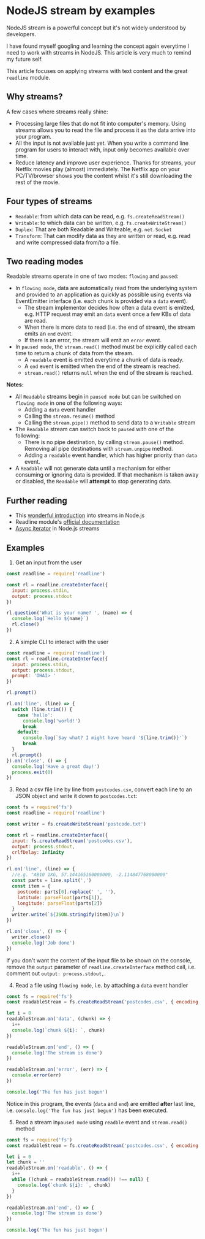 NodeJS stream by examples
===

NodeJS stream is a powerful concept but it's not widely understood by developers.

I have found myself googling and learning the concept again everytime I need to work with streams in NodeJS. This article is very much to remind my future self.

This article focuses on applying streams with text content and the great `readline` module.

## Why streams?
A few cases where streams really shine:
+ Processing large files that do not fit into computer's memory. Using streams allows you to read the file and process it as the data arrive into your program.
+ All the input is not available just yet. When you write a command line program for users to interact with, input only becomes available over time.
+ Reduce latency and improve user experience. Thanks for streams, your Netflix movies play (almost) immediately. The Netflix app on your PC/TV/browser shows you the content whilst it's still downloading the rest of the movie.

## Four types of streams

+ `Readable`: from which data can be read, e.g. `fs.createReadStream()`
+ `Writable`: to which data can be written, e.g. `fs.createWriteStream()`
+ `Duplex`: That are both Readable and Writeable, e.g. `net.Socket`
+ `Transform`: That can modify data as they are written or read, e.g. read and write compressed data from/to a file.

## Two reading modes

Readable streams operate in one of two modes: `flowing` and `paused`:
+ In `flowing mode`, data are automatically read from the underlying system and provided to an application as quickly as possible using events via EventEmitter interface (i.e. each chunk is provided via a `data` event).
  + The stream implementor decides how often a data event is emitted, e.g. HTTP request may emit an `data` event once a few KBs of data are read.
  + When there is more data to read (i.e. the end of stream), the stream emits an `end` event.
  + If there is an error, the stream will emit an `error` event.
+ In `paused mode`, the `stream.read()` method must be explicitly called each time to return a chunk of data from the stream.
  + A `readable` event is emitted everytime a chunk of data is ready.
  + A `end` event is emitted when the end of the stream is reached.
  + `stream.read()` returns `null` when the end of the stream is reached.

**Notes:**

+ All `Readable` streams begin in `paused mode` but can be switched on `flowing mode` in one of the following ways:
  + Adding a `data` event handler
  + Calling the `stream.resume()` method
  + Calling the `stream.pipe()` method to send data to a `Writable` stream
+ The `Readable` stream can switch back to `paused` with one of the following:
  + There is no pipe destination, by calling `stream.pause()` method. Removing all pipe destinations with `stream.unpipe` method.
  + Adding a `readable` event handler, which has higher priority than `data` event.
+ A `Readable` will not generate data until a mechanism for either consuming or ignoring data is provided. If that mechanism is taken away or disabled, the `Readable` will **attempt** to stop generating data.


## Further reading

+ This [wonderful introduction](https://nodesource.com/blog/understanding-streams-in-nodejs/) into streams in Node.js
+ Readline module's [official documentation](https://nodejs.org/api/readline.html)
+ [Async iterator](https://2ality.com/2019/11/nodejs-streams-async-iteration.html) in Node.js streams
## Examples

1. Get an input from the user

```javascript
const readline = require('readline')

const rl = readline.createInterface({
  input: process.stdin,
  output: process.stdout
})

rl.question('What is your name? ', (name) => {
  console.log(`Hello ${name}`)
  rl.close()
})
```

2. A simple CLI to interact with the user

```javascript
const readline = require('readline')
const rl = readline.createInterface({
  input: process.stdin,
  output: process.stdout,
  prompt: 'OHAI> '
})

rl.prompt()

rl.on('line', (line) => {
  switch (line.trim()) {
    case 'hello':
      console.log('world!')
      break
    default:
      console.log(`Say what? I might have heard '${line.trim()}'`)
      break
  }
  rl.prompt()
}).on('close', () => {
  console.log('Have a great day!')
  process.exit(0)
})
```

3. Read a csv file line by line from `postcodes.csv`, convert each line to an JSON object and write it down to `postcodes.txt`:

```javascript
const fs = require('fs')
const readline = require('readline')

const writer = fs.createWriteStream('postcode.txt')

const rl = readline.createInterface({
  input: fs.createReadStream('postcodes.csv'),
  output: process.stdout,
  crlfDelay: Infinity
})

rl.on('line', (line) => {
  //e.g. "AB10 1XG, 57.144165160000000, -2.114847768000000"
  const parts = line.split(',')
  const item = {
    postcode: parts[0].replace(' ', ''),
    latitude: parseFloat(parts[1]),
    longitude: parseFloat(parts[2])
  }
  writer.write(`${JSON.stringify(item)}\n`)
})

rl.on('close', () => {
  writer.close()
  console.log('Job done')
})
```

If you don't want the content of the input file to be shown on the console, remove the `output` parameter of `readline.createInterface` method call, i.e. comment out `output: process.stdout,`.

4. Read a file using `flowing mode`, i.e. by attaching a `data` event handler

```javascript
const fs = require('fs')
const readableStream = fs.createReadStream('postcodes.csv', { encoding: 'utf8' })

let i = 0
readableStream.on('data', (chunk) => {
  i++
  console.log(`chunk ${i}: `, chunk)
})

readableStream.on('end', () => {
  console.log('The stream is done')
})

readableStream.on('error', (err) => {
  console.error(err)
})

console.log('The fun has just begun')
```

Notice in this program, the events (`data` and `end`) are emitted **after** last line, i.e. `console.log('The fun has just begun')` has been executed.

5. Read a stream in`paused mode` using `readble` event and `stream.read()` method
```javascript
const fs = require('fs')
const readableStream = fs.createReadStream('postcodes.csv', { encoding: 'utf8' })

let i = 0
let chunk = ''
readableStream.on('readable', () => {
  i++
  while ((chunk = readableStream.read()) !== null) {
    console.log(`chunk ${i}: `, chunk)
  }
})

readableStream.on('end', () => {
  console.log('The stream is done')
})

console.log('The fun has just begun')
```

